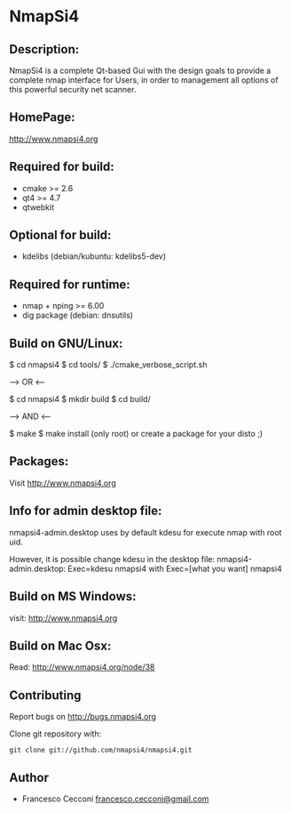 # NmapSi4

## Description:

NmapSi4 is a complete Qt-based Gui with the design goals to provide a complete nmap 
interface for Users, in order to management all options of this powerful 
security net scanner.

## HomePage:

<http://www.nmapsi4.org>

## Required for build:

* cmake >= 2.6
* qt4 >= 4.7
* qtwebkit

## Optional for build:

* kdelibs (debian/kubuntu: kdelibs5-dev)

## Required for runtime:

* nmap + nping >= 6.00
* dig package (debian: dnsutils)

## Build on GNU/Linux:

$ cd nmapsi4
$ cd tools/
$ ./cmake_verbose_script.sh

--> OR <--

$ cd nmapsi4
$ mkdir build
$ cd build/

--> AND <--

$ make
$ make install (only root) or create a package for your disto ;)

## Packages:

Visit <http://www.nmapsi4.org>

## Info for admin desktop file:

nmapsi4-admin.desktop uses by default kdesu for execute nmap with root uid. 

However, it is possible change kdesu in the desktop file:
nmapsi4-admin.desktop: Exec=kdesu nmapsi4 with Exec=[what you want] nmapsi4

## Build on MS Windows:

visit: <http://www.nmapsi4.org>

## Build on Mac Osx:

Read: <http://www.nmapsi4.org/node/38>

## Contributing

Report bugs on <http://bugs.nmapsi4.org>

Clone git repository with:

    git clone git://github.com/nmapsi4/nmapsi4.git

## Author

- Francesco Cecconi <francesco.cecconi@gmail.com>
